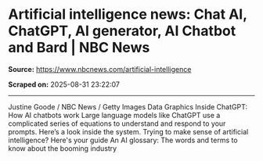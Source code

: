 # Artificial intelligence news: Chat AI, ChatGPT, AI generator, AI Chatbot and Bard | NBC News

**Source:** https://www.nbcnews.com/artificial-intelligence

**Scraped on:** 2025-08-31 23:22:07

---

Justine Goode / NBC News / Getty Images
Data Graphics
Inside ChatGPT: How AI chatbots work
Large language models like ChatGPT use a complicated series of equations to understand and respond to your prompts. Here’s a look inside the system.
Trying to make sense of artificial intelligence? Here's your guide
An AI glossary: The words and terms to know about the booming industry